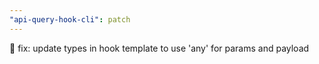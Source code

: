 ```yaml
---
"api-query-hook-cli": patch
---
```


🐛 fix: update types in hook template to use 'any' for params and payload
